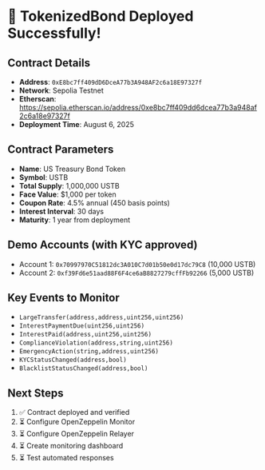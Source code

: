# 🚀 TokenizedBond Deployed Successfully!

## Contract Details
- **Address**: `0xE8bc7ff409dD6DceA77b3A948AF2c6a18E97327f`
- **Network**: Sepolia Testnet
- **Etherscan**: https://sepolia.etherscan.io/address/0xe8bc7ff409dd6dcea77b3a948af2c6a18e97327f
- **Deployment Time**: August 6, 2025

## Contract Parameters
- **Name**: US Treasury Bond Token
- **Symbol**: USTB
- **Total Supply**: 1,000,000 USTB
- **Face Value**: $1,000 per token
- **Coupon Rate**: 4.5% annual (450 basis points)
- **Interest Interval**: 30 days
- **Maturity**: 1 year from deployment

## Demo Accounts (with KYC approved)
- Account 1: `0x70997970C51812dc3A010C7d01b50e0d17dc79C8` (10,000 USTB)
- Account 2: `0xf39Fd6e51aad88F6F4ce6aB8827279cffFb92266` (5,000 USTB)

## Key Events to Monitor
- `LargeTransfer(address,address,uint256,uint256)`
- `InterestPaymentDue(uint256,uint256)`
- `InterestPaid(address,uint256,uint256)`
- `ComplianceViolation(address,string,uint256)`
- `EmergencyAction(string,address,uint256)`
- `KYCStatusChanged(address,bool)`
- `BlacklistStatusChanged(address,bool)`

## Next Steps
1. ✅ Contract deployed and verified
2. ⏳ Configure OpenZeppelin Monitor
3. ⏳ Configure OpenZeppelin Relayer
4. ⏳ Create monitoring dashboard
5. ⏳ Test automated responses